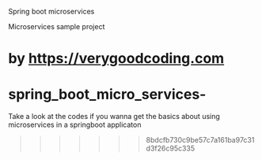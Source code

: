 

Spring boot microservices

Microservices sample project

by https://verygoodcoding.com
=======
# spring_boot_micro_services-
Take a look at the codes if you wanna get the basics about using microservices  in a springboot applicaton 
>>>>>>> 8bdcfb730c9be57c7a161ba97c31d3f26c95c335
